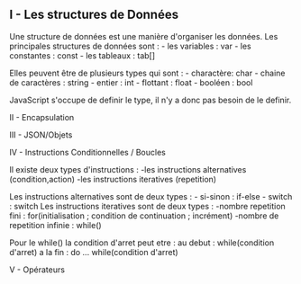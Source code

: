 ## I - Les structures de Données

Une structure de données est une manière d'organiser les données.
Les principales structures de données sont :
	- les variables :	var
	- les constantes :	const
	- les tableaux :	tab[]

Elles peuvent être de plusieurs types qui sont :
	- charactère: 		char
	- chaine de caractères :	string
	- entier :		int
	- flottant :		float
	- booléen :		bool
	
JavaScript s'occupe de definir le type, il n'y a donc pas besoin de le definir.


II - Encapsulation


III - JSON/Objets


IV - Instructions Conditionnelles / Boucles

Il existe deux types d'instructions :
	-les instructions alternatives (condition,action)
	-les instructions iteratives (repetition)

Les instructions alternatives sont de deux types :
	- si-sinon : 		if-else
	- switch :		switch
Les instructions iteratives sont de deux types :
	-nombre repetition fini :		for(initialisation ; condition de continuation ; incrément)
	-nombre de repetition infinie :		while()

Pour le while() la condition d'arret peut etre :
	au debut :				while(condition d'arret)
	a la fin :				do ... while(condition d'arret)

V - Opérateurs
